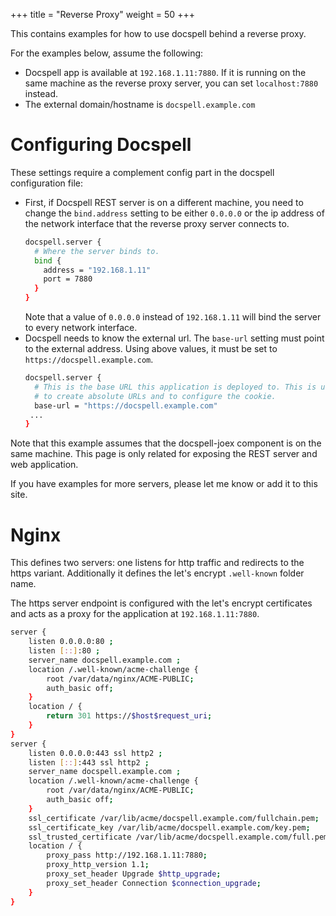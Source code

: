 +++
title = "Reverse Proxy"
weight = 50
+++

This contains examples for how to use docspell behind a reverse proxy.

For the examples below, assume the following:

- Docspell app is available at `192.168.1.11:7880`. If it is running
  on the same machine as the reverse proxy server, you can set
  `localhost:7880` instead.
- The external domain/hostname is `docspell.example.com`

# Configuring Docspell

These settings require a complement config part in the docspell
configuration file:

- First, if Docspell REST server is on a different machine, you need
  to change the `bind.address` setting to be either `0.0.0.0` or the
  ip address of the network interface that the reverse proxy server
  connects to.
  ``` bash
  docspell.server {
    # Where the server binds to.
    bind {
      address = "192.168.1.11"
      port = 7880
    }
  }
  ```
  Note that a value of `0.0.0.0` instead of `192.168.1.11` will bind
  the server to every network interface.
- Docspell needs to know the external url. The `base-url` setting
  must point to the external address. Using above values, it must be
  set to `https://docspell.example.com`.
  ``` bash
  docspell.server {
    # This is the base URL this application is deployed to. This is used
    # to create absolute URLs and to configure the cookie.
    base-url = "https://docspell.example.com"
   ...
  }
  ```

Note that this example assumes that the docspell-joex component is on
the same machine. This page is only related for exposing the REST
server and web application.

If you have examples for more servers, please let me know or add it to
this site.

# Nginx

This defines two servers: one listens for http traffic and redirects
to the https variant. Additionally it defines the let's encrypt
`.well-known` folder name.

The https server endpoint is configured with the let's encrypt
certificates and acts as a proxy for the application at
`192.168.1.11:7880`.

``` bash
server {
    listen 0.0.0.0:80 ;
    listen [::]:80 ;
    server_name docspell.example.com ;
    location /.well-known/acme-challenge {
        root /var/data/nginx/ACME-PUBLIC;
        auth_basic off;
    }
    location / {
        return 301 https://$host$request_uri;
    }
}
server {
    listen 0.0.0.0:443 ssl http2 ;
    listen [::]:443 ssl http2 ;
    server_name docspell.example.com ;
    location /.well-known/acme-challenge {
        root /var/data/nginx/ACME-PUBLIC;
        auth_basic off;
    }
    ssl_certificate /var/lib/acme/docspell.example.com/fullchain.pem;
    ssl_certificate_key /var/lib/acme/docspell.example.com/key.pem;
    ssl_trusted_certificate /var/lib/acme/docspell.example.com/full.pem;
    location / {
        proxy_pass http://192.168.1.11:7880;
        proxy_http_version 1.1;
        proxy_set_header Upgrade $http_upgrade;
        proxy_set_header Connection $connection_upgrade;
    }
}
```
